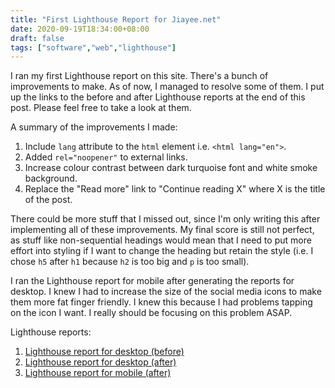 ```yaml
---
title: "First Lighthouse Report for Jiayee.net"
date: 2020-09-19T18:34:00+08:00
draft: false
tags: ["software","web","lighthouse"]
---
```

I ran my first Lighthouse report on this site. There's a bunch of improvements to make. As of now, I managed to resolve some of them. I put up the links to the before and after Lighthouse reports at the end of this post. Please feel free to take a look at them.

A summary of the improvements I made:

1. Include `lang` attribute to the `html` element i.e. `<html lang="en">`.
1. Added `rel="noopener"` to external links.
1. Increase colour contrast between dark turquoise font and white smoke background.
1. Replace the "Read more" link to "Continue reading X" where X is the title of the post.

There could be more stuff that I missed out, since I'm only writing this after implementing all of these improvements. My final score is still not perfect, as stuff like non-sequential headings would mean that I need to put more effort into styling if I want to change the heading but retain the style (i.e. I chose `h5` after `h1` because `h2` is too big and `p` is too small).

I ran the Lighthouse report for mobile after generating the reports for desktop. I knew I had to increase the size of the social media icons to make them more fat finger friendly. I knew this because I had problems tapping on the icon I want. I really should be focusing on this problem ASAP.

Lighthouse reports:

1. [Lighthouse report for desktop (before)](/lighthouse01.pdf)
1. [Lighthouse report for desktop (after)](/lighthouse02.pdf)
1. [Lighthouse report for mobile (after)](/lighthouse03.pdf)
